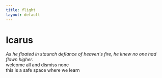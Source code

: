 ```yaml
---
title: flight
layout: default
---
```


# Icarus

*As he floated in staunch defiance of heaven's fire, he knew no one had flown higher.*
<br>
welcome all and dismiss none
<br>
this is a safe space where we learn